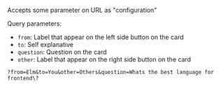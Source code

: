 Accepts some parameter on URL as "configuration"

Query parameters:

- `from`: Label that appear on the left side button on the card
- `to`: Self explanative
- `question`: Question on the card
- `other`: Label that appear on the right side button on the card
  
`?from=Elm&to=You&other=Others&question=Whats the best language for frontend\?` 